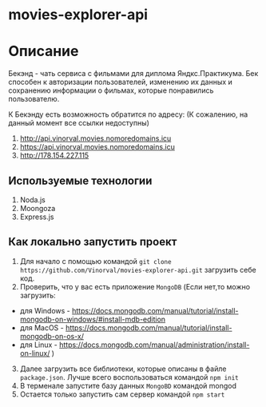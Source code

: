 # movies-explorer-api

# Описание
Бекэнд - чать сервиса с фильмами для диплома Яндкс.Практикума. Бек способен к авторизации пользователей, изменению их данных и сохранению информации о фильмах, которые понравились пользователю.

К Бекэнду есть возможность обратится по адресу: (К сожалению, на данный момент все ссылки недоступны)
  1. http://api.vinorval.movies.nomoredomains.icu
  2. https://api.vinorval.movies.nomoredomains.icu
  3. http://178.154.227.115

## Используемые технологии
  1. Noda.js
  2. Moongoza
  3. Express.js

## Как локально запустить проект
1. Для начало с помощью командой `git clone https://github.com/Vinorval/movies-explorer-api.git` загрузить себе код.
2. Проверить, что у вас есть приложение `MongoDB` (Если нет,то можно загрузить:
  * для Windows - https://docs.mongodb.com/manual/tutorial/install-mongodb-on-windows/#install-mdb-edition 
  * для MacOS - https://docs.mongodb.com/manual/tutorial/install-mongodb-on-os-x/  
  * для Linux - https://docs.mongodb.com/manual/administration/install-on-linux/
)
3. Далее загрузить все библиотеки, которые описаны в файле `package.json`. Лучше всего воспользоваться командой `npm init`
4. В терменале запустите базу данных `MongoBD` командой mongod 
5. Остается только запустить сам сервер командой `npm start`
